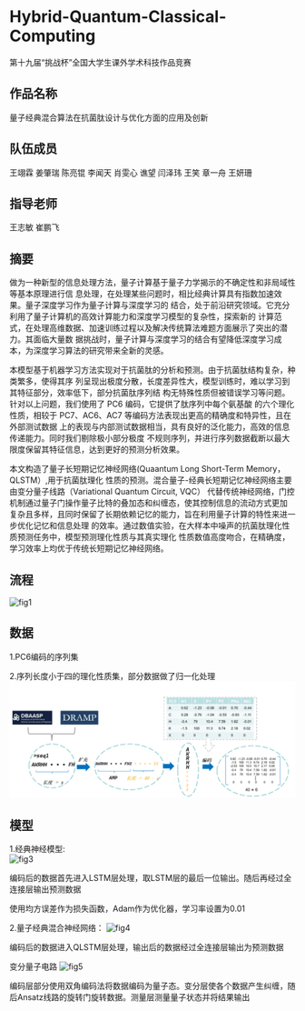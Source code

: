 # Hybrid-Quantum-Classical-Computing
第十九届“挑战杯”全国大学生课外学术科技作品竞赛

## 作品名称
量子经典混合算法在抗菌肽设计与优化方面的应用及创新

## 队伍成员
王翊霖 姜肇瑞 陈亮锟 李闻天 肖雯心 谯望 闫泽玮 王笑  章一舟 王妍珊

## 指导老师
王志敏 崔鹏飞

## 摘要

做为一种新型的信息处理方法，量子计算基于量子力学揭示的不确定性和非局域性等基本原理进行信
息处理，在处理某些问题时，相比经典计算具有指数加速效果。量子深度学习作为量子计算与深度学习的
结合，处于前沿研究领域。它充分利用了量子计算机的高效计算能力和深度学习模型的复杂性，探索新的
计算范式，在处理高维数据、加速训练过程以及解决传统算法难题方面展示了突出的潜力。其面临大量数
据挑战时，量子计算与深度学习的结合有望降低深度学习成本，为深度学习算法的研究带来全新的灵感。

本模型基于机器学习方法实现对于抗菌肽的分析和预测。由于抗菌肽结构复杂，种类繁多，使得其序
列呈现出极度分散，长度差异性大，模型训练时，难以学习到其特征部分，效率低下，部分抗菌肽序列结
构无特殊性质但被错误学习等问题。针对以上问题，我们使用了 PC6 编码，它提供了肽序列中每个氨基酸
的六个理化性质，相较于 PC7、AC6、AC7 等编码方法表现出更高的精确度和特异性，且在外部测试数据
上的表现与内部测试数据相当，具有良好的泛化能力，高效的信息传递能力。同时我们剔除极小部分极度
不规则序列，并进行序列数据截断以最大限度保留其特征信息，达到更好的预测分析效果。

本文构造了量子长短期记忆神经网络(Quaantum Long Short-Term Memory，QLSTM）,用于抗菌肽理化
性质的预测。混合量子-经典长短期记忆神经网络主要由变分量子线路（Variational Quantum Circuit, VQC）
代替传统神经网络，门控机制通过量子门操作量子比特的叠加态和纠缠态，使其控制信息的流动方式更加
复杂且多样，且同时保留了长期依赖记忆的能力，旨在利用量子计算的特性来进一步优化记忆和信息处理
的效率。通过数值实验，在大样本中噪声的抗菌肽理化性质预测任务中，模型预测理化性质与其真实理化
性质数值高度吻合，在精确度，学习效率上均优于传统长短期记忆神经网络。

## 流程

![fig1](/fig/image.png)

## 数据
1.PC6编码的序列集  

2.序列长度小于四的理化性质集，部分数据做了归一化处理  
![fig2](/fig/fig.png)
## 模型
1.经典神经模型:  
![fig3](/fig/fig(2).png)  

编码后的数据首先进入LSTM层处理，取LSTM层的最后一位输出。随后再经过全连接层输出预测数据  

使用均方误差作为损失函数，Adam作为优化器，学习率设置为0.01

2.量子经典混合神经网络：
![fig4](/fig/fig(3).png)

编码后的数据进入QLSTM层处理，输出后的数据经过全连接层输出为预测数据

变分量子电路
![fig5](/fig/fig(4).png)

编码层部分使用双角编码法将数据编码为量子态。变分层使各个数据产生纠缠，随后Ansatz线路的旋转门旋转数据。测量层测量量子状态并将结果输出




